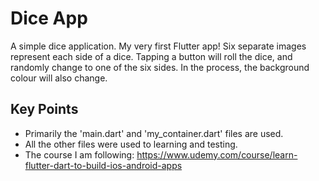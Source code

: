 # Dice App

A simple dice application. My very first Flutter app!
Six separate images represent each side of a dice. Tapping a button will roll the dice, and randomly change to one of the six sides.
In the process, the background colour will also change.

## Key Points

- Primarily the 'main.dart' and 'my_container.dart' files are used.
- All the other files were used to learning and testing.
- The course I am following: https://www.udemy.com/course/learn-flutter-dart-to-build-ios-android-apps
